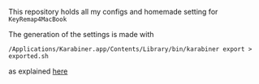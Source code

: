 This repository holds all my configs and homemade setting for `KeyRemap4MacBook`

The generation of the settings is made with

    /Applications/Karabiner.app/Contents/Library/bin/karabiner export > exported.sh  

as explained [here](https://groups.google.com/d/msg/keyremap4macbook/FJ6BO5xzBsE/CYUJQTsKCSQJ)
